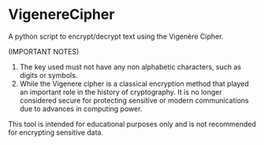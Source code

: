 # VigenereCipher
A python script to encrypt/decrypt text using the Vigenère Cipher.

(IMPORTANT NOTES)
1) The key used must not have any non alphabetic characters, such as digits or symbols.
2) While the Vigenere cipher is a classical encryption method that played an important role in the history of cryptography. It is no longer considered secure for protecting sensitive or modern communications due to advances in computing power.

This tool is intended for educational purposes only and is not recommended for encrypting sensitive data.
